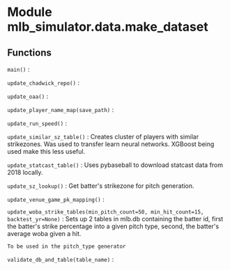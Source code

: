 Module mlb_simulator.data.make_dataset
======================================

Functions
---------

    
`main()`
:   

    
`update_chadwick_repo()`
:   

    
`update_oaa()`
:   

    
`update_player_name_map(save_path)`
:   

    
`update_run_speed()`
:   

    
`update_similar_sz_table()`
:   Creates cluster of players with similar strikezones. Was used to
    transfer learn neural networks. XGBoost being used make this less
    useful.

    
`update_statcast_table()`
:   Uses pybaseball to download statcast data from 2018 locally.

    
`update_sz_lookup()`
:   Get batter's strikezone for pitch generation.

    
`update_venue_game_pk_mapping()`
:   

    
`update_woba_strike_tables(min_pitch_count=50, min_hit_count=15, backtest_yr=None)`
:   Sets up 2 tables in mlb.db containing the batter id,
    first the batter's strike percentage into a given pitch type,
    second, the batter's average woba given a hit.
    
    To be used in the pitch_type generator

    
`validate_db_and_table(table_name)`
: